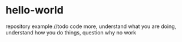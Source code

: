 # hello-world
repository example
//todo    code more, understand what you are doing, understand how you do things, question why no work
